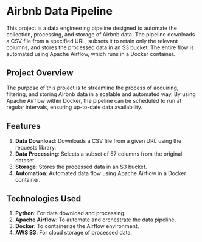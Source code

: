 # Airbnb Data Pipeline
This project is a data engineering pipeline designed to automate the collection, processing, and storage of Airbnb data. The pipeline downloads a CSV file from a specified URL, subsets it to retain only the relevant columns, and stores the processed data in an S3 bucket. The entire flow is automated using Apache Airflow, which runs in a Docker container.

## Project Overview
The purpose of this project is to streamline the process of acquiring, filtering, and storing Airbnb data in a scalable and automated way. By using Apache Airflow within Docker, the pipeline can be scheduled to run at regular intervals, ensuring up-to-date data availability.

## Features
1. **Data Download**: Downloads a CSV file from a given URL using the requests library.
2. **Data Processing**: Selects a subset of 57 columns from the original dataset.
3. **Storage**: Stores the processed data in an S3 bucket.
4. **Automation**: Automated data flow using Apache Airflow in a Docker container.

## Technologies Used
1. **Python**: For data download and processing.
2. **Apache Airflow**: To automate and orchestrate the data pipeline.
3. **Docker**: To containerize the Airflow environment.
4. **AWS S3**: For cloud storage of processed data.

